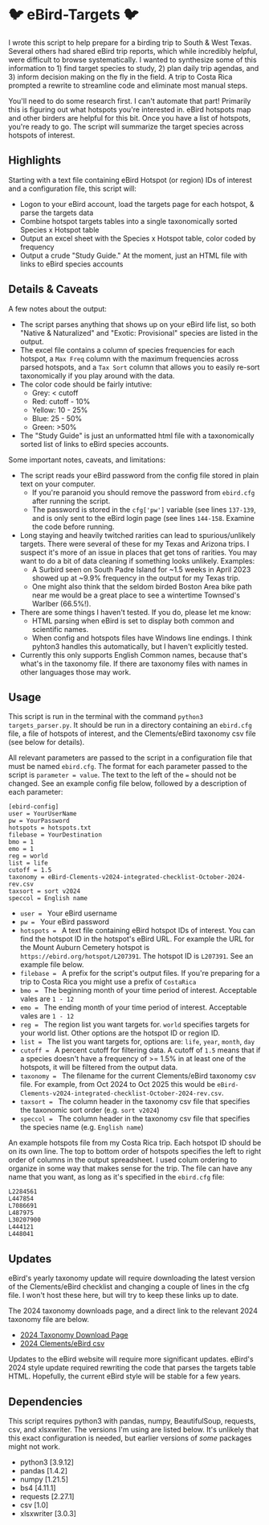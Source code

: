 # 🐦 eBird-Targets 🐦
I wrote this script to help prepare for a birding trip to South & West Texas. Several others had shared eBird trip reports, which while incredibly helpful, were difficult to browse systematically. I wanted to synthesize some of this information to 1) find target species to study, 2) plan daily trip agendas, and 3) inform decision making on the fly in the field. A trip to Costa Rica prompted a rewrite to streamline code and eliminate most manual steps.

You'll need to do some research first. I can't automate that part! Primarily this is figuring out what hotspots you're interested in. eBird hotspots map and other birders are helpful for this bit. Once you have a list of hotspots, you're ready to go. The script will summarize the target species across hotspots of interest.

## Highlights
Starting with a text file containing eBird Hotspot (or region) IDs of interest and a configuration file, this script will: 
- Logon to your eBird account, load the targets page for each hotspot, & parse the targets data
- Combine hotspot targets tables into a single taxonomically sorted Species x Hotspot table
- Output an excel sheet with the Species x Hotspot table, color coded by frequency
- Output a crude "Study Guide." At the moment, just an HTML file with links to eBird species accounts

## Details & Caveats
A few notes about the output:
- The script parses anything that shows up on your eBird life list, so both "Native & Naturalized" and "Exotic: Provisional" species are listed in the output.
- The excel file contains a column of species frequencies for each hotspot, a ```Max Freq``` column with the maximum frequencies across parsed hotspots, and a ```Tax Sort``` column that allows you to easily re-sort taxonomically if you play around with the data.
- The color code should be fairly intutive:
  - Grey: < cutoff
  - Red: cutoff - 10%
  - Yellow: 10 - 25%
  - Blue: 25 - 50%
  - Green: >50%
- The "Study Guide" is just an unformatted html file with a taxonomically sorted list of links to eBird species accounts.
  
Some important notes, caveats, and limitations:
- The script reads your eBird password from the config file stored in plain text on your computer.
  - If you're paranoid you should remove the password from ```ebird.cfg``` after running the script.
  - The password is stored in the ```cfg['pw']``` variable (see lines ```137-139```, and is only sent to the eBird login page (see lines ```144-158```. Examine the code before running.
- Long staying and heavily twitched rarities can lead to spurious/unlikely targets. There were several of these for my Texas and Arizona trips. I suspect it's more of an issue in places that get tons of rarities. You may want to do a bit of data cleaning if something looks unlikely. Examples:
  - A Surbird seen on South Padre Island for ~1.5 weeks in April 2023 showed up at ~9.9% frequency in the output for my Texas trip.
  - One might also think that the seldom birded Boston Area bike path near me would be a great place to see a wintertime Townsed's Warlber (66.5%!).
- There are some things I haven't tested. If you do, please let me know:
  - HTML parsing when eBird is set to display both common and scientific names. 
  - When config and hotspots files have Windows line endings. I think pyhton3 handles this automatically, but I haven't explicitly tested.
- Currently this only supports English Common names, because that's what's in the taxonomy file. If there are taxonomy files with names in other languages those may work.

## Usage
This script is run in the terminal with the command ```python3 targets_parser.py```. It should be run in a directory containing an ```ebird.cfg``` file, a file of hotspots of interest, and the Clements/eBird taxonomy csv file (see below for details).

All relevant parameters are passed to the script in a configuration file that must be named ```ebird.cfg```. The format for each parameter passed to the script is ```parameter = value```. The text to the left of the ```=``` should not be changed. See an example config file below, followed by a description of each parameter:

```
[ebird-config]
user = YourUserName
pw = YourPassword
hotspots = hotspots.txt
filebase = YourDestination
bmo = 1
emo = 1
reg = world
list = life
cutoff = 1.5
taxonomy = eBird-Clements-v2024-integrated-checklist-October-2024-rev.csv
taxsort = sort v2024
speccol = English name
```

- ```user = ``` Your eBird username
- ```pw = ``` Your eBird password
- ```hotspots = ``` A text file containing eBird hotspot IDs of interest. You can find the hotspot ID in the hotspot's eBird URL. For example the URL for the Mount Auburn Cemetery hotspot is ```https://ebird.org/hotspot/L207391```. The hotspot ID is ```L207391```. See an example file below.
- ```filebase = ``` A prefix for the script's output files. If you're preparing for a trip to Costa Rica you might use a prefix of ```CostaRica```
- ```bmo = ``` The beginning month of your time period of interest. Acceptable vales are ```1 - 12```
- ```emo = ``` The ending month of your time period of interest. Acceptable vales are ```1 - 12```
- ```reg = ``` The region list you want targets for. ```world``` specifies targets for your world list. Other options are the hotspot ID or region ID. 
- ```list = ``` The list you want targets for, options are: ```life```, ```year```, ```month```, ```day```	 
- ```cutoff = ``` A percent cutoff for filtering data. A cutoff of ```1.5``` means that if a species doesn't have a frequency of >= 1.5% in at least one of the hotspots, it will be filtered from the output data.
- ```taxonomy = ``` The filename for the current Clements/eBird taxonomy csv file. For example, from Oct 2024 to Oct 2025 this would be ```eBird-Clements-v2024-integrated-checklist-October-2024-rev.csv```.
- ```taxsort = ``` The column header in the taxonomy csv file that specifies the taxonomic sort order (e.g. ```sort v2024```)
- ```speccol = ``` The column header in the taxonomy csv file that specifies the species name (e.g. ```English name```)

An example hotspots file from my Costa Rica trip. Each hotspot ID should be on its own line. The  top to bottom order of hotspots specifies the left to right order of columns in the output spreadsheet. I used colum ordering to organize in some way that makes sense for the trip. The file can have any name that you want, as long as it's specified in the ```ebird.cfg``` file:
```
L2284561
L447854
L7086691
L487975
L30207900
L444121
L448041
```

## Updates
eBird's yearly taxonomy update will require downloading the latest version of the Clements/eBird checklist and changing a couple of lines in the cfg file. I won't host these here, but will try to keep these links up to date.

The 2024 taxonomy downloads page, and a direct link to the relevant 2024 taxonomy file are below.
- [2024 Taxonomy Download Page](https://www.birds.cornell.edu/clementschecklist/introduction/updateindex/october-2024/2024-citation-checklist-downloads/)
- [2024 Clements/eBird csv](https://www.birds.cornell.edu/clementschecklist/wp-content/uploads/2024/10/eBird-Clements-v2024-integrated-checklist-October-2024-rev.csv)

Updates to the eBird website will require more significant updates. eBird's 2024 style update required rewriting the code that parses the targets table HTML. Hopefully, the current eBird style will be stable for a few years.

## Dependencies
This script requires python3 with pandas, numpy, BeautifulSoup, requests, csv, and xlsxwriter. The versions I'm using are listed below. It's unlikely that this exact configuration is needed, but earlier versions of *some* packages might not work.
- python3 [3.9.12]
- pandas [1.4.2]
- numpy [1.21.5]
- bs4 [4.11.1]
- requests [2.27.1]
- csv [1.0]
- xlsxwriter [3.0.3]
